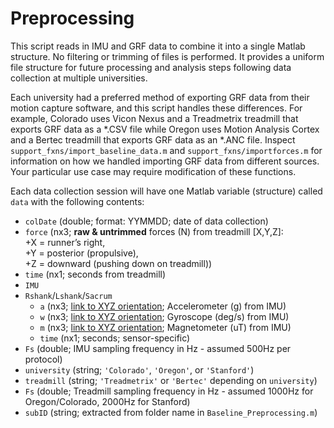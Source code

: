 # Preprocessing
This script reads in IMU and GRF data to combine it into a single Matlab structure. No filtering or trimming of files 
is performed. It provides a uniform file structure for future processing and analysis steps following data collection
at multiple universities. 

Each university had a preferred method of exporting GRF data from their motion capture software, and this script
handles these differences. For example, Colorado uses Vicon Nexus and a Treadmetrix treadmill that exports GRF data
as a *.CSV file while Oregon uses Motion Analysis Cortex and a Bertec treadmill that exports GRF data as an *.ANC file.
Inspect `support_fxns/import_baseline_data.m` and `support_fxns/importforces.m` for information on how we handled importing
GRF data from different sources. Your particular use case may require modification of these functions. 

Each data collection session will have one Matlab variable (structure) called `data` with the following contents:
- `colDate` (double; format: YYMMDD; date of data collection)
- ``force`` (nx3; **raw & untrimmed** forces (N) from treadmill [X,Y,Z]:  
           +X = runner’s right,  
           +Y = posterior (propulsive),  
           +Z = downward (pushing down on treadmill))
- ``time`` (nx1; seconds from treadmill)
- ``IMU``
- ``Rshank``/``Lshank``/``Sacrum``
  - `a` (nx3; [link to XYZ orientation](https://imeasureu.com/wp-content/uploads/2017/11/SensorSpecSheet.pdf); Accelerometer (g) from IMU)
  - `w` (nx3; [link to XYZ orientation](https://imeasureu.com/wp-content/uploads/2017/11/SensorSpecSheet.pdf); Gyroscope (deg/s) from IMU)
  - `m` (nx3; [link to XYZ orientation](https://imeasureu.com/wp-content/uploads/2017/11/SensorSpecSheet.pdf); Magnetometer (uT) from IMU)
  - `time` (nx1; seconds; sensor-specific)
- `Fs` (double; IMU sampling frequency in Hz - assumed 500Hz per protocol)
- `university` (string; `'Colorado'`, `'Oregon'`, or `'Stanford'`)
- `treadmill` (string; `'Treadmetrix'` or `'Bertec'` depending on `university`)
- `Fs` (double; Treadmill sampling frequency in Hz - assumed 1000Hz for Oregon/Colorado, 2000Hz for Stanford)
- `subID` (string; extracted from folder name in `Baseline_Preprocessing.m`)